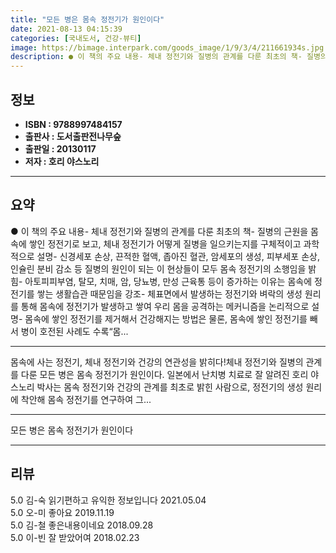 ```yaml
---
title: "모든 병은 몸속 정전기가 원인이다"
date: 2021-08-13 04:15:39
categories: [국내도서, 건강-뷰티]
image: https://bimage.interpark.com/goods_image/1/9/3/4/211661934s.jpg
description: ● 이 책의 주요 내용- 체내 정전기와 질병의 관계를 다룬 최초의 책- 질병의 근원을 몸속에 쌓인 정전기로 보고, 체내 정전기가 어떻게 질병을 일으키는지를 구체적이고 과학적으로 설명- 신경세포 손상, 끈적한 혈액, 좁아진 혈관, 암세포의 생성, 피부세포 손상, 인슐린 분비 감소 등 질
---
```


## **정보**

- **ISBN : 9788997484157**
- **출판사 : 도서출판전나무숲**
- **출판일 : 20130117**
- **저자 : 호리 야스노리**

------



## **요약**

●  이 책의 주요 내용- 체내 정전기와 질병의 관계를 다룬 최초의 책- 질병의 근원을 몸속에 쌓인 정전기로 보고, 체내 정전기가 어떻게 질병을 일으키는지를 구체적이고 과학적으로 설명- 신경세포 손상, 끈적한 혈액, 좁아진 혈관, 암세포의 생성, 피부세포 손상, 인슐린 분비 감소 등 질병의 원인이 되는 이 현상들이 모두 몸속 정전기의 소행임을 밝힘- 아토피피부염, 탈모, 치매, 암, 당뇨병, 만성 근육통 등이 증가하는 이유는 몸속에 정전기를 쌓는 생활습관 때문임을 강조- 체표면에서 발생하는 정전기와 벼락의 생성 원리를 통해 몸속에 정전기가 발생하고 쌓여 우리 몸을 공격하는 메커니즘을 논리적으로 설명- 몸속에 쌓인 정전기를 제거해서 건강해지는 방법은 물론, 몸속에 쌓인 정전기를 빼서 병이 호전된 사례도 수록“몸...

------

몸속에 사는 정전기, 체내 정전기와 건강의 연관성을 밝히다!체내 정전기와 질병의 관계를 다룬 모든 병은 몸속 정전기가 원인이다. 일본에서 난치병 치료로 잘 알려진 호리 야스노리 박사는 몸속 정전기와 건강의 관계를 최초로 밝힌 사람으로, 정전기의 생성 원리에 착안해 몸속 정전기를 연구하여 그... 

------


모든 병은 몸속 정전기가 원인이다 

------


## **리뷰** 

5.0 김-숙 읽기편하고 유익한 정보입니다 2021.05.04 <br/>5.0 오-미 좋아요      2019.11.19 <br/>5.0 김-철 좋은내용이네요 2018.09.28 <br/>5.0 이-빈 잘 받았어여 2018.02.23 <br/>
